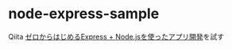# node-express-sample

Qiita [ゼロからはじめるExpress + Node.jsを使ったアプリ開発](http://qiita.com/nkjm/items/723990c518acfee6e473)を試す

